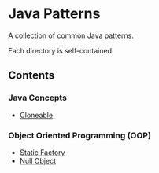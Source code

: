 # Java Patterns

A collection of common Java patterns.

Each directory is self-contained.

## Contents

### Java Concepts

- [Cloneable](cloneable)

### Object Oriented Programming (OOP)

- [Static Factory](static_factory)
- [Null Object](null_object)
